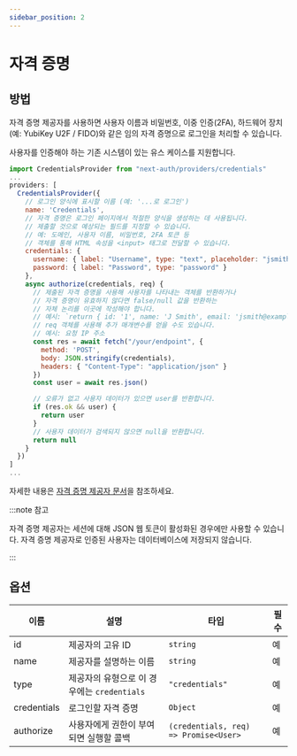 ```yaml
---
sidebar_position: 2
---
```


# 자격 증명

## 방법

자격 증명 제공자를 사용하면 사용자 이름과 비밀번호, 이중 인증(2FA), 하드웨어 장치(예: YubiKey U2F / FIDO)와 같은 임의 자격 증명으로 로그인을 처리할 수 있습니다.

사용자를 인증해야 하는 기존 시스템이 있는 유스 케이스를 지원합니다.

```js title="pages/api/auth/[...nextauth].js"
import CredentialsProvider from "next-auth/providers/credentials"
...
providers: [
  CredentialsProvider({
    // 로그인 양식에 표시할 이름 (예: '...로 로그인')
    name: 'Credentials',
    // 자격 증명은 로그인 페이지에서 적절한 양식을 생성하는 데 사용됩니다.
    // 제출할 것으로 예상되는 필드를 지정할 수 있습니다.
    // 예: 도메인, 사용자 이름, 비밀번호, 2FA 토큰 등
    // 객체를 통해 HTML 속성을 <input> 태그로 전달할 수 있습니다.
    credentials: {
      username: { label: "Username", type: "text", placeholder: "jsmith" },
      password: { label: "Password", type: "password" }
    },
    async authorize(credentials, req) {
      // 제출된 자격 증명을 사용해 사용자를 나타내는 객체를 반환하거나
      // 자격 증명이 유효하지 않다면 false/null 값을 반환하는
      // 자체 논리를 이곳에 작성해야 합니다.
      // 예시: `return { id: '1', name: 'J Smith', email: 'jsmith@example.com' }`
      // req 객체를 사용해 추가 매개변수를 얻을 수도 있습니다.
      // 예시: 요청 IP 주소
      const res = await fetch("/your/endpoint", {
        method: 'POST',
        body: JSON.stringify(credentials),
        headers: { "Content-Type": "application/json" }
      })
      const user = await res.json()

      // 오류가 없고 사용자 데이터가 있으면 user를 반환합니다.
      if (res.ok && user) {
        return user
      }
      // 사용자 데이터가 검색되지 않으면 null을 반환합니다.
      return null
    }
  })
]
...
```

자세한 내용은 [자격 증명 제공자 문서](../제공자/자격-증명.mdx)을 참조하세요.

:::note 참고

자격 증명 제공자는 세션에 대해 JSON 웹 토큰이 활성화된 경우에만 사용할 수 있습니다. 자격 증명 제공자로 인증된 사용자는 데이터베이스에 저장되지 않습니다.

:::

## 옵션

| 이름 | 설명 | 타입 | 필수 |
| ----------- | ------------------------------------------------- | ------------------------------------- | -------- |
| id | 제공자의 고유 ID | `string` | 예 |
| name | 제공자를 설명하는 이름 | `string` | 예 |
| type | 제공자의 유형으로 이 경우에는 `credentials` | `"credentials"` | 예 |
| credentials | 로그인할 자격 증명 | `Object` | 예 |
| authorize | 사용자에게 권한이 부여되면 실행할 콜백 | `(credentials, req) => Promise<User>` | 예 |